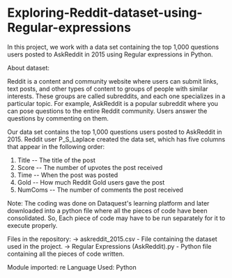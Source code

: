 # Exploring-Reddit-dataset-using-Regular-expressions
In this project, we work with a data set containing the top 1,000 questions users posted to AskReddit in 2015 using Regular expressions in Python.

About dataset:

Reddit is a content and community website where users can submit links, text posts, and other types of content to groups of people with similar interests. These groups are called subreddits, and each one specializes in a particular topic.
For example, AskReddit is a popular subreddit where you can pose questions to the entire Reddit community. Users answer the questions by commenting on them. 

Our data set contains the top 1,000 questions users posted to AskReddit in 2015. Reddit user P_S_Laplace created the data set, which has five columns that appear in the following order:

1.	Title -- The title of the post
2.	Score -- The number of upvotes the post received
3.	Time -- When the post was posted
4.	Gold -- How much Reddit Gold users gave the post
5.	NumComs -- The number of comments the post received

Note: The coding was done on Dataquest's learning platform and later downloaded into a python file where all the pieces of code have been consolidated. So, Each piece of code may have to be run separately for it to execute properly.

Files in the repository:
-> askreddit_2015.csv - File containing the dataset used in the project.
-> Regular Expressions (AskReddit).py - Python file containing all the pieces of code written.


Module imported: re
Language Used: Python


